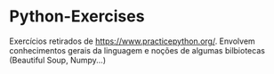 # Python-Exercises
Exercícios retirados de https://www.practicepython.org/. Envolvem conhecimentos gerais da linguagem e noções de algumas bilbiotecas (Beautiful Soup, Numpy...)

